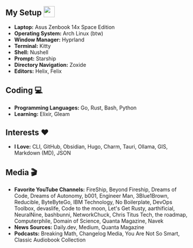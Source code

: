 
## My Setup <img src="https://github.com/AlexandrosLiaskos/Alexandros-Liaskos/assets/128935863/1de6b213-d86a-44b7-897e-c086e9e2eced" width="30" height="30" style="vertical-align: bottom;">


- **Laptop:** Asus Zenbook 14x Space Edition
- **Operating System:** Arch Linux (btw)
- **Window Manager:** Hyprland
- **Terminal:** Kitty
- **Shell:** Nushell
- **Prompt:** Starship
- **Directory Navigation:** Zoxide
- **Editors:** Helix, Felix

## Coding 💻
- **Programming Languages:** Go, Rust, Bash, Python
- **Learning:** Elixir, Gleam

## Interests ❤️
- **I Love:** CLI, GitHub, Obsidian, Hugo, Charm, Tauri, Ollama, GIS, Markdown (MD), JSON

## Media 🎬
- **Favorite YouTube Channels:** FireShip, Beyond Fireship, Dreams of Code, Dreams of Autonomy, b001, Engineer Man, 3Blue1Brown, Reducible, ByteByteGo, IBM Technology, No Boilerplate, DevOps Toolbox, devaslife, Code to the moon, Let's Get Rusty, aarthificial, NeuralNine, bashbunni, NetworkChuck, Chris Titus Tech, the roadmap, Computerphile, Domain of Science, Quanta Magazine, Navek
- **News Sources:** Daily.dev, Medium, Quanta Magazine
- **Podcasts:** Breaking Math, Changelog Media, You Are Not So Smart, Classic Audiobook Collection
